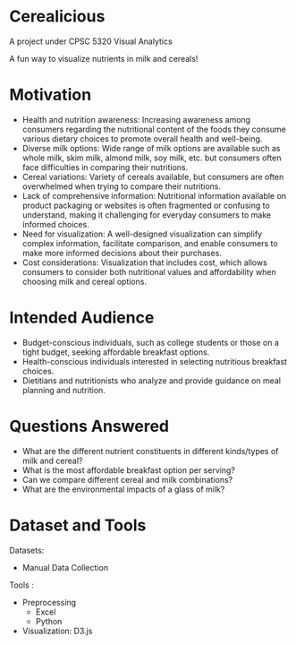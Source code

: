 # Cerealicious
A project under CPSC 5320 Visual Analytics

A fun way to visualize nutrients in milk and cereals!


# Motivation
- Health and nutrition awareness: Increasing awareness among consumers regarding the nutritional
content of the foods they consume various dietary choices to promote overall health and
well-being.
- Diverse milk options: Wide range of milk options are available such as whole milk, skim milk,
almond milk, soy milk, etc. but consumers often face difficulties in comparing their nutritions.
- Cereal variations: Variety of cereals available, but consumers are often overwhelmed when trying to
compare their nutritions.
- Lack of comprehensive information: Nutritional information available on product packaging or
websites is often fragmented or confusing to understand, making it challenging for everyday
consumers to make informed choices.
- Need for visualization: A well-designed visualization can simplify complex information, facilitate
comparison, and enable consumers to make more informed decisions about their purchases.
- Cost considerations: Visualization that includes cost, which allows consumers to consider both
nutritional values and affordability when choosing milk and cereal options.


# Intended Audience
- Budget-conscious individuals, such as college students or those on a tight budget, seeking affordable breakfast options.
- Health-conscious individuals interested in selecting nutritious breakfast choices.
- Dietitians and nutritionists who analyze and provide guidance on meal planning and nutrition.


# Questions Answered
- What are the different nutrient constituents in different kinds/types of milk and cereal? 
- What is the most affordable breakfast option per serving?
- Can we compare different cereal and milk combinations?
- What are the environmental impacts of a glass of milk?



# Dataset and Tools
Datasets:
- Manual Data Collection


Tools :
- Preprocessing
   - Excel
   - Python
- Visualization: D3.js




